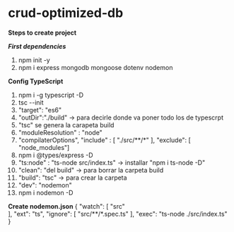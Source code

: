 # crud-optimized-db

**Steps to create project**

**_First dependencies_**
1. npm init -y
2. npm i express mongodb mongoose dotenv nodemon


**Config TypeScript**
1. npm i -g typescript -D
2. tsc --init
3. "target": "es6"
4. "outDir":"./build"   -> para decirle donde va  poner todo los de typescrpt
5. "tsc" se genera la carapeta build
6. "moduleResolution" : "node"
7. "compilaterOptions", "include" : [ "./src/**/*" ], "exclude": [ "node_modules"]
8. npm i @types/express -D
9. "ts:node" : "ts-node src/index.ts" -> installar "npm i ts-node -D"
10. "clean": "del build" -> para borrar la carpeta build
11. "build": "tsc" -> para crear la carpeta
12. "dev": "nodemon"
13. npm i nodemon -D

**Create nodemon.json**
{
	"watch": [
		"src"	
	],
	"ext": "ts",
	"ignore": [
		"src/**/*.spec.ts"
	],
	"exec": "ts-node ./src/index.ts"
}
